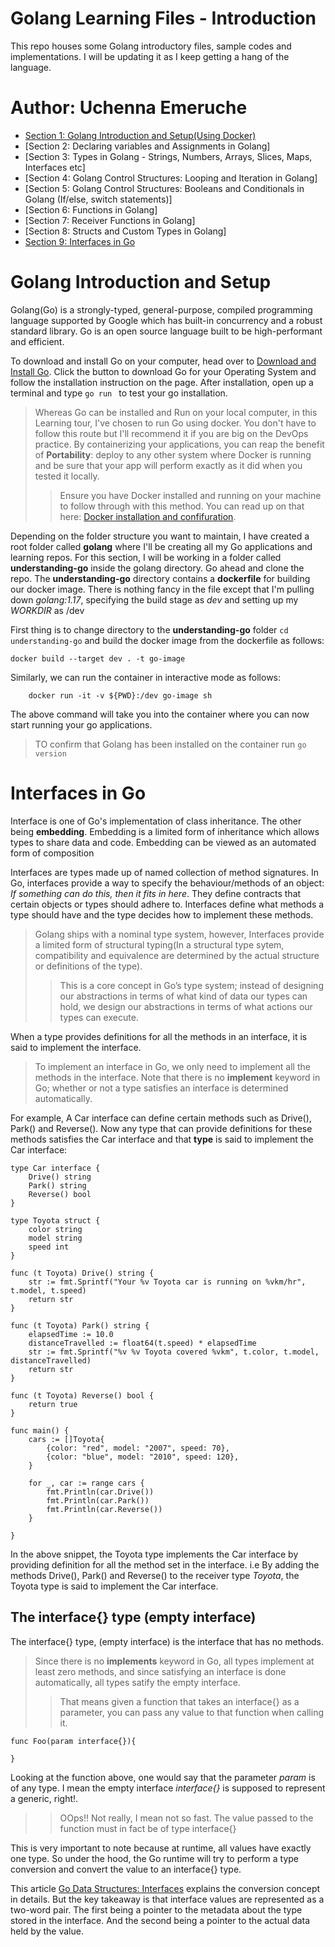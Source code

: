 # Golang Learning Files - Introduction

This repo houses some Golang introductory files, sample codes and implementations. I will be updating it as I keep getting a hang of the language.

# Author: Uchenna Emeruche

- [Section 1: Golang Introduction and Setup(Using Docker)](#golang-introduction-and-setup)
- [Section 2: Declaring variables and Assignments in Golang]
- [Section 3: Types in Golang - Strings, Numbers, Arrays, Slices, Maps, Interfaces etc]
- [Section 4: Golang Control Structures: Looping and Iteration in Golang]
- [Section 5: Golang Control Structures: Booleans and Conditionals in Golang (If/else, switch statements)]
- [Section 6: Functions in Golang]
- [Section 7: Receiver Functions in Golang]
- [Section 8: Structs and Custom Types in Golang]
- [Section 9: Interfaces in Go ](#interfaces-in-go)

# Golang Introduction and Setup

Golang(Go) is a strongly-typed, general-purpose, compiled programming language supported by Google which has built-in concurrency and a robust standard library. Go is an open source language built to be high-performant and efficient.

To download and install Go on your computer, head over to [Download and Install Go](https://go.dev/doc/install). Click the button to download Go for your Operating System and follow the installation instruction on the page. After installation, open up a terminal and type `go run ` to test your go installation.

> Whereas Go can be installed and Run on your local computer, in this Learning tour, I've chosen to run Go using docker. You don't have to follow this route but I'll recommend it if you are big on the DevOps practice. By containerizing your applications, you can reap the benefit of **Portability**: deploy to any other system where Docker is running and be sure that your app will perform exactly as it did when you tested it locally.
>
> > Ensure you have Docker installed and running on your machine to follow through with this method. You can read up on that here: [Docker installation and confifuration](https://docs.docker.com/engine/install/).

Depending on the folder structure you want to maintain, I have created a root folder called **golang** where I'll be creating all my Go applications and learning repos. For this section, I will be working in a folder called **understanding-go** inside the golang directory. Go ahead and clone the repo.
The **understanding-go** directory contains a **dockerfile** for building our docker image. There is nothing fancy in the file except that I'm pulling down _golang:1.17_, specifying the build stage as _dev_ and setting up my _WORKDIR_ as /dev

First thing is to change directory to the **understanding-go** folder `cd understanding-go` and build the docker image from the dockerfile as follows:

```
docker build --target dev . -t go-image
```

Similarly, we can run the container in interactive mode as follows:

```
    docker run -it -v ${PWD}:/dev go-image sh
```

The above command will take you into the container where you can now start running your go applications.

> TO confirm that Golang has been installed on the container run `go version`

# Interfaces in Go

Interface is one of Go's implementation of class inheritance. The other being **embedding**. Embedding is a limited form of inheritance which allows types to share data and code. Embedding can be viewed as an automated form of composition

Interfaces are types made up of named collection of method signatures. In Go, interfaces provide a way to specify the behaviour/methods of an object: _If something can do this, then it fits in here_. They define contracts that certain objects or types should adhere to. Interfaces define what methods a type should have and the type decides how to implement these methods.

> Golang ships with a nominal type system, however, Interfaces provide a limited form of structural typing(In a structural type sytem, compatibility and equivalence are determined by the actual structure or definitions of the type).
>
> > This is a core concept in Go’s type system; instead of designing our abstractions in terms of what kind of data our types can hold, we design our abstractions in terms of what actions our types can execute.

When a type provides definitions for all the methods in an interface, it is said to implement the interface.

> To implement an interface in Go, we only need to implement all the methods in the interface. Note that there is no **implement** keyword in Go; whether or not a type satisfies an interface is determined automatically.

For example, A Car interface can define certain methods such as Drive(), Park() and Reverse(). Now any type that can provide definitions for these methods satisfies the Car interface and that **type** is said to implement the Car interface:

```
type Car interface {
	Drive() string
	Park() string
	Reverse() bool
}

type Toyota struct {
	color string
	model string
	speed int
}

func (t Toyota) Drive() string {
	str := fmt.Sprintf("Your %v Toyota car is running on %vkm/hr", t.model, t.speed)
	return str
}

func (t Toyota) Park() string {
	elapsedTime := 10.0
	distanceTravelled := float64(t.speed) * elapsedTime
	str := fmt.Sprintf("%v %v Toyota covered %vkm", t.color, t.model, distanceTravelled)
	return str
}

func (t Toyota) Reverse() bool {
	return true
}

func main() {
	cars := []Toyota{
		{color: "red", model: "2007", speed: 70},
		{color: "blue", model: "2010", speed: 120},
	}

	for _, car := range cars {
		fmt.Println(car.Drive())
		fmt.Println(car.Park())
		fmt.Println(car.Reverse())
	}

}

```

In the above snippet, the Toyota type implements the Car interface by providing definition for all the method set in the interface.
i.e By adding the methods Drive(), Park() and Reverse() to the receiver type _Toyota_, the Toyota type is said to implement the Car interface.

## The interface{} type (empty interface)

The interface{} type, (empty interface) is the interface that has no methods.

> Since there is no **implements** keyword in Go, all types implement at least zero methods, and since satisfying an interface is done automatically, all types satify the empty interface.
>
> > That means given a function that takes an interface{} as a parameter, you can pass any value to that function when calling it.

```
func Foo(param interface{}){

}

```

Looking at the function above, one would say that the parameter _param_ is of any type. I mean the empty interface _interface{}_ is supposed to represent a generic, right!.

> > OOps!! Not really, I mean not so fast. The value passed to the function must in fact be of type interface{}

This is very important to note because at runtime, all values have exactly one type. So under the hood, the Go runtime will try to perform a type conversion and convert the value to an interface{} type.

This article [Go Data Structures: Interfaces](https://research.swtch.com/interfaces) explains the conversion concept in details.
But the key takeaway is that interface values are represented as a two-word pair. The first being a pointer to the metadata about the type stored in the interface. And the second being a pointer to the actual data held by the value.
